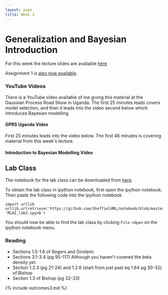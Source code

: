 ```yaml
---
layout: page
title: Week 3
---
```

Generalization and Bayesian Introduction
========================================

For this week the lecture slides are available
[here](./assets/w3_generalization.pdf)

Assignment 1 is [also now available](./assignment1.html).

### YouTube Videos

There is a YouTube video available of me giving this material at the
Gaussian Process Road Show in Uganda. The first 25 minutes leads covers
model selection, and then it leads into the video second below which
introduces Bayesian modelling.

#### GPRS Uganda Video

First 25 minutes leads into the video below. The first 46 minutes is
covering material from this week's lecture.

#### Introduction to Bayesian Modelling Video

Lab Class
---------

The notebook for the lab class can be downloaded from
[here](http://nbviewer.ipython.org/github/SheffieldML/notebook/blob/master/lab_classes/machine_learning/MLAI_lab3.ipynb).

To obtain the lab class in ipython notebook, first open the ipython
notebook. Then paste the following code into the ipython notebook

    import urllib
    urllib.urlretrieve('https://github.com/SheffieldML/notebook/blob/master/lab_classes/machine_learning/MLAI_lab3.ipynb', 'MLAI_lab3.ipynb')

You should now be able to find the lab class by clicking `File->Open` on
the ipython notebook menu.

### Reading

-   Sections 1.5-1.6 of Rogers and Girolami.
-   Sections 3.1-3.4 (pg 95-117) Although you haven't covered the beta
    density *yet*.
-   Section 1.2.3 (pg 21-24) and 1.2.6 (start from just past eq 1.64 pg
    30-32) of Bishop
-   Section 1.3 of Bishop (pg 32-33)

{% include outcomes3.md %}
